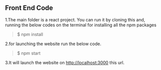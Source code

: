 ## **Front End Code**

1.The main folder is a react project. You can run it by cloning this and, running the below codes on the terminal for installing all the npm packages

> \$ npm install

2.for launching the website run the below code.

> \$ npm start

3.It will launch the website on [http://localhost:3000](http://localhost:3000) this url.
